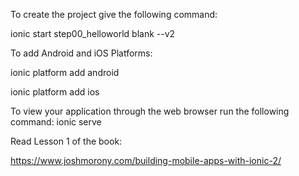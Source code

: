 To create the project give the following command:

ionic start step00_helloworld blank --v2

To add Android and iOS Platforms:

ionic platform add android

ionic platform add ios

To view your application through the web browser run the following command:
ionic serve

Read Lesson 1 of the book:

https://www.joshmorony.com/building-mobile-apps-with-ionic-2/



